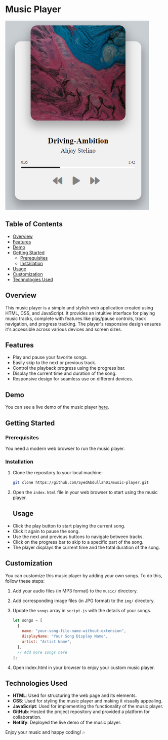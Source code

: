 # Music Player

![Music Player Screenshot](music-player-screenshot.png)

## Table of Contents

- [Overview](#overview)
- [Features](#features)
- [Demo](#demo)
- [Getting Started](#getting-started)
  - [Prerequisites](#prerequisites)
  - [Installation](#installation)
- [Usage](#usage)
- [Customization](#customization)
- [Technologies Used](#technologies-used)

## Overview

This music player is a simple and stylish web application created using HTML, CSS, and JavaScript. It provides an intuitive interface for playing music tracks, complete with features like play/pause controls, track navigation, and progress tracking. The player's responsive design ensures it's accessible across various devices and screen sizes.


## Features

- Play and pause your favorite songs.
- Easily skip to the next or previous track.
- Control the playback progress using the progress bar.
- Display the current time and duration of the song.
- Responsive design for seamless use on different devices.

## Demo

You can see a live demo of the music player [here](https://jsmusic-player.netlify.app).

## Getting Started

### Prerequisites

You need a modern web browser to run the music player.

### Installation

1. Clone the repository to your local machine:

   ```bash
   git clone https://github.com/SyedAbdullah01/music-player.git
2. Open the `index.html` file in your web browser to start using the music player.

   ## Usage

- Click the play button to start playing the current song.
- Click it again to pause the song.
- Use the next and previous buttons to navigate between tracks.
- Click on the progress bar to skip to a specific part of the song.
- The player displays the current time and the total duration of the song.

## Customization

You can customize this music player by adding your own songs. To do this, follow these steps:

1. Add your audio files (in MP3 format) to the `music/` directory.
2. Add corresponding image files (in JPG format) to the `img/` directory.
3. Update the `songs` array in `script.js` with the details of your songs.

   ```javascript
   let songs = [
     {
       name: "your-song-file-name-without-extension",
       displayName: "Your Song Display Name",
       artist: "Artist Name",
     },
     // Add more songs here
   ];
4. Open index.html in your browser to enjoy your custom music player.

## Technologies Used

- **HTML**: Used for structuring the web page and its elements.
- **CSS**: Used for styling the music player and making it visually appealing.
- **JavaScript**: Used for implementing the functionality of the music player.
- **GitHub**: Hosted the project repository and provided a platform for collaboration.
- **Netlify**: Deployed the live demo of the music player.



Enjoy your music and happy coding! 🎶

